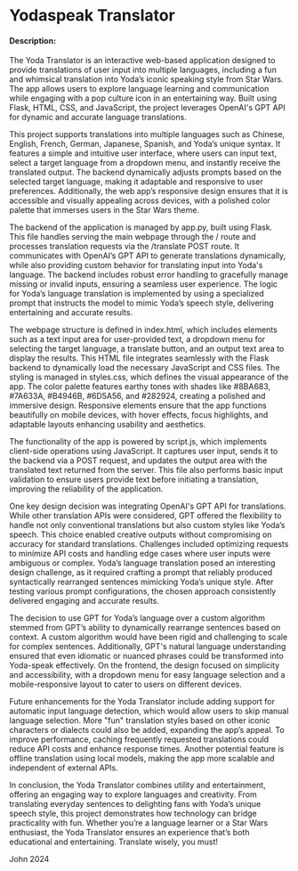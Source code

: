 # Yodaspeak Translator
#### Description:
The Yoda Translator is an interactive web-based application designed to provide translations of user input into multiple languages, including a fun and whimsical translation into Yoda’s iconic speaking style from Star Wars. The app allows users to explore language learning and communication while engaging with a pop culture icon in an entertaining way. Built using Flask, HTML, CSS, and JavaScript, the project leverages OpenAI's GPT API for dynamic and accurate language translations.

This project supports translations into multiple languages such as Chinese, English, French, German, Japanese, Spanish, and Yoda’s unique syntax. It features a simple and intuitive user interface, where users can input text, select a target language from a dropdown menu, and instantly receive the translated output. The backend dynamically adjusts prompts based on the selected target language, making it adaptable and responsive to user preferences. Additionally, the web app’s responsive design ensures that it is accessible and visually appealing across devices, with a polished color palette that immerses users in the Star Wars theme.

The backend of the application is managed by app.py, built using Flask. This file handles serving the main webpage through the / route and processes translation requests via the /translate POST route. It communicates with OpenAI’s GPT API to generate translations dynamically, while also providing custom behavior for translating input into Yoda's language. The backend includes robust error handling to gracefully manage missing or invalid inputs, ensuring a seamless user experience. The logic for Yoda’s language translation is implemented by using a specialized prompt that instructs the model to mimic Yoda’s speech style, delivering entertaining and accurate results.

The webpage structure is defined in index.html, which includes elements such as a text input area for user-provided text, a dropdown menu for selecting the target language, a translate button, and an output text area to display the results. This HTML file integrates seamlessly with the Flask backend to dynamically load the necessary JavaScript and CSS files. The styling is managed in styles.css, which defines the visual appearance of the app. The color palette features earthy tones with shades like #8BA683, #7A633A, #B4946B, #6D5A56, and #282924, creating a polished and immersive design. Responsive elements ensure that the app functions beautifully on mobile devices, with hover effects, focus highlights, and adaptable layouts enhancing usability and aesthetics.

The functionality of the app is powered by script.js, which implements client-side operations using JavaScript. It captures user input, sends it to the backend via a POST request, and updates the output area with the translated text returned from the server. This file also performs basic input validation to ensure users provide text before initiating a translation, improving the reliability of the application.

One key design decision was integrating OpenAI's GPT API for translations. While other translation APIs were considered, GPT offered the flexibility to handle not only conventional translations but also custom styles like Yoda’s speech. This choice enabled creative outputs without compromising on accuracy for standard translations. Challenges included optimizing requests to minimize API costs and handling edge cases where user inputs were ambiguous or complex. Yoda’s language translation posed an interesting design challenge, as it required crafting a prompt that reliably produced syntactically rearranged sentences mimicking Yoda’s unique style. After testing various prompt configurations, the chosen approach consistently delivered engaging and accurate results.

The decision to use GPT for Yoda’s language over a custom algorithm stemmed from GPT’s ability to dynamically rearrange sentences based on context. A custom algorithm would have been rigid and challenging to scale for complex sentences. Additionally, GPT's natural language understanding ensured that even idiomatic or nuanced phrases could be transformed into Yoda-speak effectively. On the frontend, the design focused on simplicity and accessibility, with a dropdown menu for easy language selection and a mobile-responsive layout to cater to users on different devices.

Future enhancements for the Yoda Translator include adding support for automatic input language detection, which would allow users to skip manual language selection. More "fun" translation styles based on other iconic characters or dialects could also be added, expanding the app’s appeal. To improve performance, caching frequently requested translations could reduce API costs and enhance response times. Another potential feature is offline translation using local models, making the app more scalable and independent of external APIs.

In conclusion, the Yoda Translator combines utility and entertainment, offering an engaging way to explore languages and creativity. From translating everyday sentences to delighting fans with Yoda’s unique speech style, this project demonstrates how technology can bridge practicality with fun. Whether you’re a language learner or a Star Wars enthusiast, the Yoda Translator ensures an experience that’s both educational and entertaining. Translate wisely, you must!

John 2024
